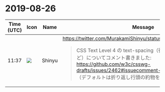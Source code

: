 # 2019-08-26

|Time (UTC)|Icon|Name|Message|
|---|---|---|---|
|11:37|![](https://avatars.slack-edge.com/2019-04-17/604316276593_b98417506de391d2c423_72.jpg)|Shinyu|<https://twitter.com/MurakamiShinyu/status/1165951225700835329><br><blockquote>CSS Text Level 4 の text-spacing（行頭や連続する約物の詰めなど）についてコメント書きました:<br><https://github.com/w3c/csswg-drafts/issues/2462#issuecomment-524820469><br>（デフォルトは折り返し行頭の約物を半角ドリにしてほしいと）</blockquote>|
